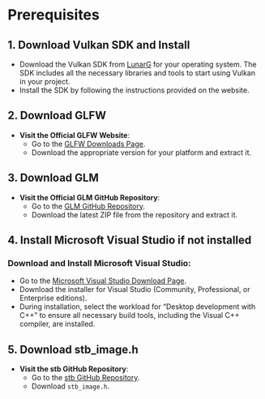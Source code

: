 # Prerequisites 

## 1. Download Vulkan SDK and Install
- Download the Vulkan SDK from [LunarG](https://vulkan.lunarg.com/sdk/home) for your operating system. The SDK includes all the necessary libraries and tools to start using Vulkan in your project.
- Install the SDK by following the instructions provided on the website.

## 2. Download GLFW
- **Visit the Official GLFW Website**:
   - Go to the [GLFW Downloads Page](https://www.glfw.org/download.html).
   - Download the appropriate version for your platform and extract it.

## 3. Download GLM
- **Visit the Official GLM GitHub Repository**:
   - Go to the [GLM GitHub Repository](https://github.com/g-truc/glm/tags).
   - Download the latest ZIP file from the repository and extract it.

## 4. Install Microsoft Visual Studio if not installed

### Download and Install Microsoft Visual Studio:
- Go to the [Microsoft Visual Studio Download Page](https://visualstudio.microsoft.com/downloads/).
- Download the installer for Visual Studio (Community, Professional, or Enterprise editions).
- During installation, select the workload for “Desktop development with C++” to ensure all necessary build tools, including the Visual C++ compiler, are installed.
 
## 5. Download stb_image.h
- **Visit the stb GitHub Repository**:
  - Go to the [stb GitHub Repository](https://github.com/nothings/stb/blob/master/stb_image.h).
  - Download `stb_image.h`.
